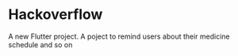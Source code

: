 # Hackoverflow

A new Flutter project.
A poject to remind users about their medicine schedule and so on

